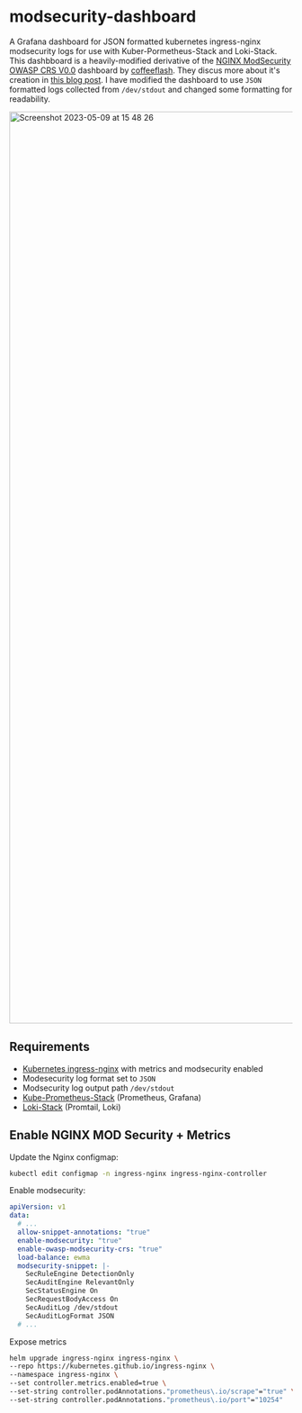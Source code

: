 # modsecurity-dashboard

A Grafana dashboard for JSON formatted kubernetes ingress-nginx modsecurity logs for use with Kuber-Pormetheus-Stack and Loki-Stack. This dashbboard is a heavily-modified derivative of the [NGINX ModSecurity OWASP CRS V0.0](https://grafana.com/grafana/dashboards/15495-nginx-modsecurity-owasp-crs-v0-0/) dashboard by [coffeeflash](https://github.com/coffeeflash). They discus more about it's creation in [this blog post](https://tobisyurt.net/modsecurity-nginx). I have modified the dashboard to use `JSON` formatted logs collected from `/dev/stdout` and changed some formatting for readability.

<img width="1620" alt="Screenshot 2023-05-09 at 15 48 26" src="https://github.com/cloudymax/modsecurity-dashboard/assets/84841307/5b203267-6fc1-48fe-b141-cb4c8f47cda1">

## Requirements

- [Kubernetes ingress-nginx](https://github.com/kubernetes/ingress-nginx) with metrics and modsecurity enabled
- Modesecurity log format set to `JSON`
- Modsecurity log output path `/dev/stdout`
- [Kube-Prometheus-Stack](https://github.com/prometheus-community/helm-charts/tree/main/charts/kube-prometheus-stack) (Prometheus, Grafana)
- [Loki-Stack](https://github.com/grafana/helm-charts/tree/main/charts/loki-stack) (Promtail, Loki)

## Enable NGINX MOD Security + Metrics

Update the Nginx configmap:

```bash
kubectl edit configmap -n ingress-nginx ingress-nginx-controller
```

Enable modsecurity:

```yaml
apiVersion: v1
data:
  # ...
  allow-snippet-annotations: "true"
  enable-modsecurity: "true"
  enable-owasp-modsecurity-crs: "true"
  load-balance: ewma
  modsecurity-snippet: |-
    SecRuleEngine DetectionOnly
    SecAuditEngine RelevantOnly
    SecStatusEngine On
    SecRequestBodyAccess On
    SecAuditLog /dev/stdout
    SecAuditLogFormat JSON
  # ...
```

Expose metrics

```bash
helm upgrade ingress-nginx ingress-nginx \
--repo https://kubernetes.github.io/ingress-nginx \
--namespace ingress-nginx \
--set controller.metrics.enabled=true \
--set-string controller.podAnnotations."prometheus\.io/scrape"="true" \
--set-string controller.podAnnotations."prometheus\.io/port"="10254"
```
